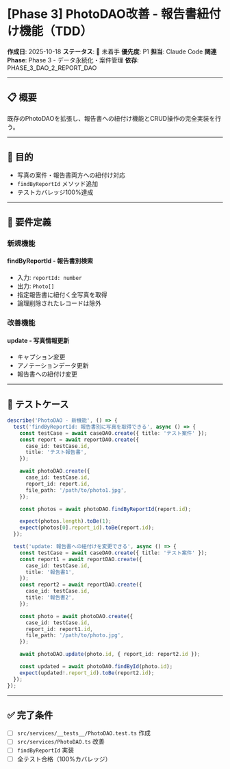 # [Phase 3] PhotoDAO改善 - 報告書紐付け機能（TDD）

**作成日**: 2025-10-18
**ステータス**: 📅 未着手
**優先度**: P1
**担当**: Claude Code
**関連Phase**: Phase 3 - データ永続化・案件管理
**依存**: PHASE_3_DAO_2_REPORT_DAO

---

## 📋 概要

既存のPhotoDAOを拡張し、報告書への紐付け機能とCRUD操作の完全実装を行う。

---

## 🎯 目的

- 写真の案件・報告書両方への紐付け対応
- `findByReportId` メソッド追加
- テストカバレッジ100%達成

---

## 📝 要件定義

### 新規機能

#### findByReportId - 報告書別検索

- 入力: `reportId: number`
- 出力: `Photo[]`
- 指定報告書に紐付く全写真を取得
- 論理削除されたレコードは除外

### 改善機能

#### update - 写真情報更新

- キャプション変更
- アノテーションデータ更新
- 報告書への紐付け変更

---

## 🧪 テストケース

```typescript
describe('PhotoDAO - 新機能', () => {
  test('findByReportId: 報告書別に写真を取得できる', async () => {
    const testCase = await caseDAO.create({ title: 'テスト案件' });
    const report = await reportDAO.create({
      case_id: testCase.id,
      title: 'テスト報告書',
    });

    await photoDAO.create({
      case_id: testCase.id,
      report_id: report.id,
      file_path: '/path/to/photo1.jpg',
    });

    const photos = await photoDAO.findByReportId(report.id);

    expect(photos.length).toBe(1);
    expect(photos[0].report_id).toBe(report.id);
  });

  test('update: 報告書への紐付けを変更できる', async () => {
    const testCase = await caseDAO.create({ title: 'テスト案件' });
    const report1 = await reportDAO.create({
      case_id: testCase.id,
      title: '報告書1',
    });
    const report2 = await reportDAO.create({
      case_id: testCase.id,
      title: '報告書2',
    });

    const photo = await photoDAO.create({
      case_id: testCase.id,
      report_id: report1.id,
      file_path: '/path/to/photo.jpg',
    });

    await photoDAO.update(photo.id, { report_id: report2.id });

    const updated = await photoDAO.findById(photo.id);
    expect(updated!.report_id).toBe(report2.id);
  });
});
```

---

## ✅ 完了条件

- [ ] `src/services/__tests__/PhotoDAO.test.ts` 作成
- [ ] `src/services/PhotoDAO.ts` 改善
- [ ] `findByReportId` 実装
- [ ] 全テスト合格（100%カバレッジ）
